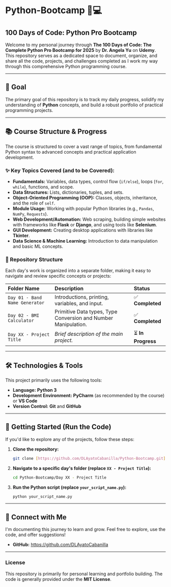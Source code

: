 # Python-Bootcamp 🐍💻

## 100 Days of Code: Python Pro Bootcamp

Welcome to my personal journey through **The 100 Days of Code: The Complete Python Pro Bootcamp for 2025** by **Dr. Angela Yu** on **Udemy**. This repository serves as a dedicated space to document, organize, and share all the code, projects, and challenges completed as I work my way through this comprehensive Python programming course.

---

## 🎯 Goal

The primary goal of this repository is to track my daily progress, solidify my understanding of **Python** concepts, and build a robust portfolio of practical programming projects.

---

## 📚 Course Structure & Progress

The course is structured to cover a vast range of topics, from fundamental Python syntax to advanced concepts and practical application development.

### ✨ Key Topics Covered (and to be Covered):

* **Fundamentals:** Variables, data types, control flow (`if/else`), loops (`for`, `while`), functions, and scope.
* **Data Structures:** Lists, dictionaries, tuples, and sets.
* **Object-Oriented Programming (OOP):** Classes, objects, inheritance, and the role of `self`.
* **Module Usage:** Working with popular Python libraries (e.g., `Pandas`, `NumPy`, `Requests`).
* **Web Development/Automation:** Web scraping, building simple websites with frameworks like **Flask** or **Django**, and using tools like **Selenium**.
* **GUI Development:** Creating desktop applications with libraries like **Tkinter**.
* **Data Science & Machine Learning:** Introduction to data manipulation and basic ML concepts.

### 📁 Repository Structure

Each day's work is organized into a separate folder, making it easy to navigate and review specific concepts or projects:

| Folder Name | Description | Status |
| :--- | :--- | :--- |
| `Day 01 - Band Name Generator` | Introductions, printing, variables, and input. | ✅ **Completed** |
| `Day 02 - BMI Calculator` | Primitive Data types, Type Conversion and Number Manipulation. | ✅ **Completed** |
| `Day XX - Project Title` | *Brief description of the main project.* | ⏳ **In Progress** |

---

## 🛠️ Technologies & Tools

This project primarily uses the following tools:

* **Language:** **Python 3**
* **Development Environment:** **PyCharm** (as recommended by the course) or **VS Code**
* **Version Control:** **Git** and **GitHub**

---

## 🚀 Getting Started (Run the Code)

If you'd like to explore any of the projects, follow these steps:

1.  **Clone the repository:**
    ```bash
    git clone [https://github.com/DLAyatoCabanilla/Python-Bootcamp.git](https://github.com/DLAyatoCabanilla/Python-Bootcamp.git)
    ```
2.  **Navigate to a specific day's folder (replace `XX - Project Title`):**
    ```bash
    cd Python-Bootcamp/Day XX - Project Title
    ```
3.  **Run the Python script (replace `your_script_name.py`):**
    ```bash
    python your_script_name.py
    ```

---

## 🤝 Connect with Me

I'm documenting this journey to learn and grow. Feel free to explore, use the code, and offer suggestions!

* **GitHub:** https://github.com/DLAyatoCabanilla


---

### License

This repository is primarily for personal learning and portfolio building. The code is generally provided under the **MIT License**.
